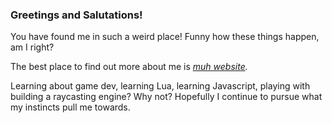 ### Greetings and Salutations!

You have found me in such a weird place! Funny how these things happen, am I right? 

The best place to find out more about me is *[muh website](https://chaz.sicksubroutine.com).*

Learning about game dev, learning Lua, learning Javascript, playing with building a raycasting engine? Why not? Hopefully I continue to pursue what my instincts pull me towards.
